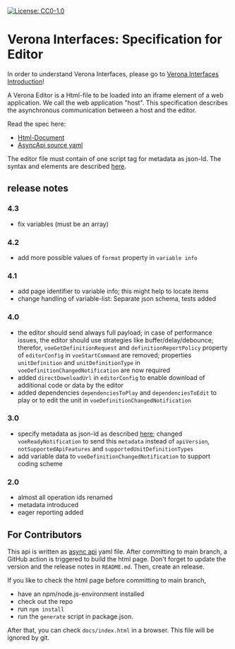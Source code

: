 [![License: CC0-1.0](https://img.shields.io/badge/License-CC0%201.0-lightgrey.svg)](http://creativecommons.org/publicdomain/zero/1.0/)

# Verona Interfaces: Specification for Editor

In order to understand Verona Interfaces, please go
to [Verona Interfaces Introduction](https://verona-interfaces.github.io)!

A Verona Editor is a Html-file to be loaded into an iframe element of a web application. We call the web application "host". This specification describes the asynchronous communication between a host and the editor.

Read the spec here:
* [Html-Document](https://verona-interfaces.github.io/editor)
* [AsyncApi source yaml](editorapi.yaml)

The editor file must contain of one script tag for metadata as json-ld. The syntax and elements are described [here](https://github.com/verona-interfaces/metadata).

## release notes

### 4.3
* fix variables (must be an array)

### 4.2
* add more possible values of `format` property in `variable info`

### 4.1
* add page identifier to variable info; this might help to locate items
* change handling of variable-list: Separate json schema, tests added

### 4.0
* the editor should send always full payload; in case of performance issues, the editor should use strategies like buffer/delay/debounce; therefor, `voeGetDefinitionRequest` and `definitionReportPolicy` property of `editorConfig` in `voeStartCommand` are removed; properties `unitDefinition` and `unitDefinitionType` in `voeDefinitionChangedNotification` are now required
* added `directDownloadUrl` in `editorConfig` to enable download of additional code or data by the editor
* added dependencies `dependenciesToPlay` and `dependenciesToEdit` to play or to edit the unit in `voeDefinitionChangedNotification`

### 3.0
* specify metadata as json-ld as described [here](https://github.com/verona-interfaces/metadata/#readme); changed `voeReadyNotification` to send this `metadata` instead of `apiVersion`, `notSupportedApiFeatures` and `supportedUnitDefinitionTypes`
* add variable data to `voeDefinitionChangedNotification` to support coding scheme

### 2.0
* almost all operation ids renamed
* metadata introduced
* eager reporting added

## For Contributors
This api is written as [async api](https://www.asyncapi.com/de) yaml file. After committing to main branch, a GitHub action is triggered to build the html page. Don't forget to update the version and the release notes in `README.md`. Then, create an release.

If you like to check the html page before committing to main branch, 

* have an npm/node.js-environment installed
* check out the repo
* run `npm install`
* run the `generate` script in package.json.

After that, you can check `docs/index.html` in a browser. This file will be ignored by git.
